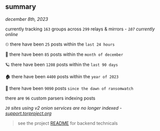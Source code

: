
## summary
_december 8th, 2023_

currently tracking `163` groups across `299` relays & mirrors - _`107` currently online_

⏲ there have been `25` posts within the `last 24 hours`

🦈 there have been `85` posts within the `month of december`

🪐 there have been `1208` posts within the `last 90 days`

🏚 there have been `4400` posts within the `year of 2023`

🦕 there have been `9090` posts `since the dawn of ransomwatch`

there are `96` custom parsers indexing posts

_`20` sites using v2 onion services are no longer indexed - [support.torproject.org](https://support.torproject.org/onionservices/v2-deprecation/)_

> see the project [README](https://github.com/joshhighet/ransomwatch#ransomwatch--) for backend technicals
